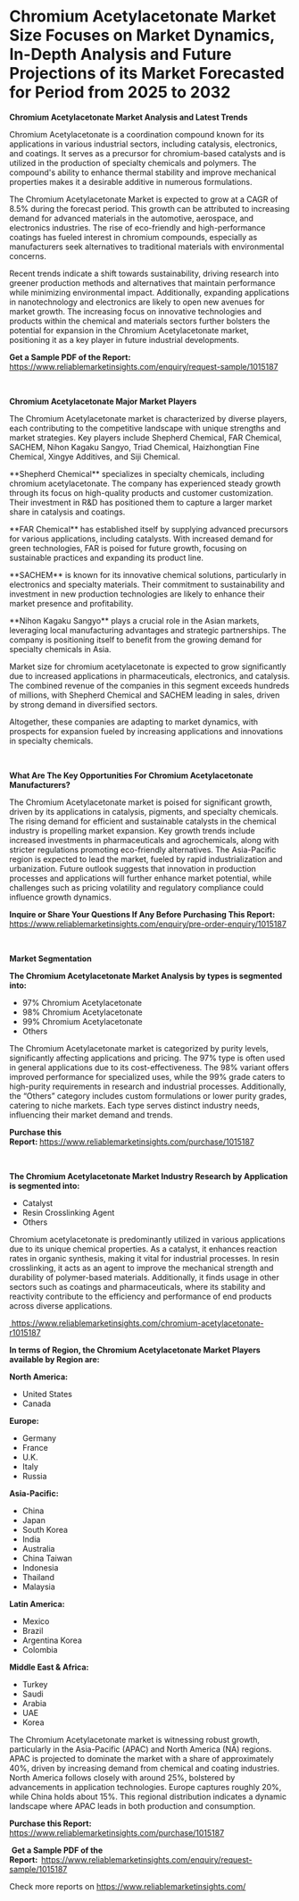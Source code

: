 <p><h1>Chromium Acetylacetonate Market Size Focuses on Market Dynamics, In-Depth Analysis and Future Projections of its Market Forecasted for Period from 2025 to 2032</h1></p><p><strong>Chromium Acetylacetonate Market Analysis and Latest Trends</strong></p>
<p><p>Chromium Acetylacetonate is a coordination compound known for its applications in various industrial sectors, including catalysis, electronics, and coatings. It serves as a precursor for chromium-based catalysts and is utilized in the production of specialty chemicals and polymers. The compound's ability to enhance thermal stability and improve mechanical properties makes it a desirable additive in numerous formulations.</p><p>The Chromium Acetylacetonate Market is expected to grow at a CAGR of 8.5% during the forecast period. This growth can be attributed to increasing demand for advanced materials in the automotive, aerospace, and electronics industries. The rise of eco-friendly and high-performance coatings has fueled interest in chromium compounds, especially as manufacturers seek alternatives to traditional materials with environmental concerns.</p><p>Recent trends indicate a shift towards sustainability, driving research into greener production methods and alternatives that maintain performance while minimizing environmental impact. Additionally, expanding applications in nanotechnology and electronics are likely to open new avenues for market growth. The increasing focus on innovative technologies and products within the chemical and materials sectors further bolsters the potential for expansion in the Chromium Acetylacetonate market, positioning it as a key player in future industrial developments.</p></p>
<p><strong>Get a Sample PDF of the Report:&nbsp;</strong> <a href="https://www.reliablemarketinsights.com/enquiry/request-sample/1015187?utm_campaign=3274&utm_medium=2&utm_source=Github&utm_content=ia&utm_term=06032025&utm_id=chromium-acetylacetonate">https://www.reliablemarketinsights.com/enquiry/request-sample/1015187</a></p>
<p>&nbsp;</p>
<p><strong>Chromium Acetylacetonate Major Market Players</strong></p>
<p><p>The Chromium Acetylacetonate market is characterized by diverse players, each contributing to the competitive landscape with unique strengths and market strategies. Key players include Shepherd Chemical, FAR Chemical, SACHEM, Nihon Kagaku Sangyo, Triad Chemical, Haizhongtian Fine Chemical, Xingye Additives, and Siji Chemical.</p><p>**Shepherd Chemical** specializes in specialty chemicals, including chromium acetylacetonate. The company has experienced steady growth through its focus on high-quality products and customer customization. Their investment in R&D has positioned them to capture a larger market share in catalysis and coatings.</p><p>**FAR Chemical** has established itself by supplying advanced precursors for various applications, including catalysts. With increased demand for green technologies, FAR is poised for future growth, focusing on sustainable practices and expanding its product line.</p><p>**SACHEM** is known for its innovative chemical solutions, particularly in electronics and specialty materials. Their commitment to sustainability and investment in new production technologies are likely to enhance their market presence and profitability.</p><p>**Nihon Kagaku Sangyo** plays a crucial role in the Asian markets, leveraging local manufacturing advantages and strategic partnerships. The company is positioning itself to benefit from the growing demand for specialty chemicals in Asia.</p><p>Market size for chromium acetylacetonate is expected to grow significantly due to increased applications in pharmaceuticals, electronics, and catalysis. The combined revenue of the companies in this segment exceeds hundreds of millions, with Shepherd Chemical and SACHEM leading in sales, driven by strong demand in diversified sectors.</p><p>Altogether, these companies are adapting to market dynamics, with prospects for expansion fueled by increasing applications and innovations in specialty chemicals.</p></p>
<p>&nbsp;</p>
<p><strong>What Are The Key Opportunities For Chromium Acetylacetonate Manufacturers?</strong></p>
<p><p>The Chromium Acetylacetonate market is poised for significant growth, driven by its applications in catalysis, pigments, and specialty chemicals. The rising demand for efficient and sustainable catalysts in the chemical industry is propelling market expansion. Key growth trends include increased investments in pharmaceuticals and agrochemicals, along with stricter regulations promoting eco-friendly alternatives. The Asia-Pacific region is expected to lead the market, fueled by rapid industrialization and urbanization. Future outlook suggests that innovation in production processes and applications will further enhance market potential, while challenges such as pricing volatility and regulatory compliance could influence growth dynamics.</p></p>
<p><strong>Inquire or Share Your Questions If Any Before Purchasing This Report:</strong> <a href="https://www.reliablemarketinsights.com/enquiry/pre-order-enquiry/1015187?utm_campaign=3274&utm_medium=2&utm_source=Github&utm_content=ia&utm_term=06032025&utm_id=chromium-acetylacetonate">https://www.reliablemarketinsights.com/enquiry/pre-order-enquiry/1015187</a></p>
<p>&nbsp;</p>
<p><strong>Market Segmentation</strong></p>
<p><strong>The Chromium Acetylacetonate Market Analysis by types is segmented into:</strong></p>
<p><ul><li>97% Chromium Acetylacetonate</li><li>98% Chromium Acetylacetonate</li><li>99% Chromium Acetylacetonate</li><li>Others</li></ul></p>
<p><p>The Chromium Acetylacetonate market is categorized by purity levels, significantly affecting applications and pricing. The 97% type is often used in general applications due to its cost-effectiveness. The 98% variant offers improved performance for specialized uses, while the 99% grade caters to high-purity requirements in research and industrial processes. Additionally, the “Others” category includes custom formulations or lower purity grades, catering to niche markets. Each type serves distinct industry needs, influencing their market demand and trends.</p></p>
<p><strong>Purchase this Report:&nbsp;</strong><a href="https://www.reliablemarketinsights.com/purchase/1015187?utm_campaign=3274&utm_medium=2&utm_source=Github&utm_content=ia&utm_term=06032025&utm_id=chromium-acetylacetonate">https://www.reliablemarketinsights.com/purchase/1015187</a></p>
<p>&nbsp;</p>
<p><strong>The Chromium Acetylacetonate Market Industry Research by Application is segmented into:</strong></p>
<p><ul><li>Catalyst</li><li>Resin Crosslinking Agent</li><li>Others</li></ul></p>
<p><p>Chromium acetylacetonate is predominantly utilized in various applications due to its unique chemical properties. As a catalyst, it enhances reaction rates in organic synthesis, making it vital for industrial processes. In resin crosslinking, it acts as an agent to improve the mechanical strength and durability of polymer-based materials. Additionally, it finds usage in other sectors such as coatings and pharmaceuticals, where its stability and reactivity contribute to the efficiency and performance of end products across diverse applications.</p></p>
<p><a href="https://www.reliablemarketinsights.com/chromium-acetylacetonate-r1015187?utm_campaign=3274&utm_medium=2&utm_source=Github&utm_content=ia&utm_term=06032025&utm_id=chromium-acetylacetonate">&nbsp;https://www.reliablemarketinsights.com/chromium-acetylacetonate-r1015187</a></p>
<p><strong>In terms of Region, the Chromium Acetylacetonate Market Players available by Region are:</strong></p>
<p>
    <p> <strong> North America: </strong>
        <ul>
            <li>United States</li>
            <li>Canada</li>
        </ul>
        </p> 
    <p> <strong> Europe: </strong>
        <ul>
            <li>Germany</li>
            <li>France</li>
            <li>U.K.</li>
            <li>Italy</li>
            <li>Russia</li>
        </ul>
        </p> 
    <p> <strong> Asia-Pacific: </strong>
        <ul>
            <li>China</li>
            <li>Japan</li>
            <li>South Korea</li>
            <li>India</li>
            <li>Australia</li>
            <li>China Taiwan</li>
            <li>Indonesia</li>
            <li>Thailand</li>
            <li>Malaysia</li>
        </ul>
        </p> 
    <p> <strong> Latin America: </strong>
        <ul>
            <li>Mexico</li>
            <li>Brazil</li>
            <li>Argentina Korea</li>
            <li>Colombia</li>
        </ul>
        </p> 
    <p> <strong> Middle East & Africa: </strong>
        <ul>
            <li>Turkey</li>
            <li>Saudi</li>
            <li>Arabia</li>
            <li>UAE</li>
            <li>Korea</li>
        </ul>
    </p>
    </p>
<p><p>The Chromium Acetylacetonate market is witnessing robust growth, particularly in the Asia-Pacific (APAC) and North America (NA) regions. APAC is projected to dominate the market with a share of approximately 40%, driven by increasing demand from chemical and coating industries. North America follows closely with around 25%, bolstered by advancements in application technologies. Europe captures roughly 20%, while China holds about 15%. This regional distribution indicates a dynamic landscape where APAC leads in both production and consumption.</p></p>
<p><strong>Purchase this Report: </strong><a href="https://www.reliablemarketinsights.com/purchase/1015187?utm_campaign=3274&utm_medium=2&utm_source=Github&utm_content=ia&utm_term=06032025&utm_id=chromium-acetylacetonate">https://www.reliablemarketinsights.com/purchase/1015187</a></p>
<p>&nbsp;<strong>Get a Sample PDF of the Report:&nbsp;&nbsp;</strong><a href="https://www.reliablemarketinsights.com/enquiry/request-sample/1015187?utm_campaign=3274&utm_medium=2&utm_source=Github&utm_content=ia&utm_term=06032025&utm_id=chromium-acetylacetonate">https://www.reliablemarketinsights.com/enquiry/request-sample/1015187</a></p>
<p><strong></strong></p>
<p>Check more reports on <a href="https://www.reliablemarketinsights.com/?utm_campaign=3274&utm_medium=2&utm_source=Github&utm_content=ia&utm_term=06032025&utm_id=chromium-acetylacetonate">https://www.reliablemarketinsights.com/</a></p>